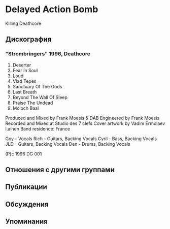 # Delayed Action Bomb

KIlling Deathcore

## Дискография

### "Strombringers" 1996, Deathcore

1.  Deserter
2.  Fear In Soul
3.  Loud
4.  Vlad Tepes
5.  Sanctuary Of The Gods
6.  Last Breath
7.  Beyond The Wall Of Sleep
8.  Praise The Undead
9.  Moloch Baal

Produced and Mixed by Frank Moesis & DAB
Engineered by Frank Moesis
Recorded and Mixed at Studio des 7 clefs
Cover artwork by Vadim Ermolaev I.ainen
Band residence: France

Goy - Vocals
Rich - Guitars, Backing Vocals
Cyril - Bass, Backing Vocals
JLD - Guitars, Backing Vocals
Den - Drums, Backing Vocals

(P)c 1996 DG 001


## Отношения с другими группами


## Публикации


## Обсуждения


## Упоминания

